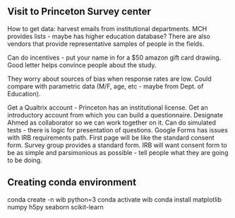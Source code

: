## Visit to Princeton Survey center

How to get data: harvest emails from institutional departments. MCH provides lists - maybe has higher education database? There are also vendors that provide representative samples of people in the fields.

Can do incentives - put your name in for a $50 amazon gift card drawing. Good letter helps convince people about the study.

They worry about sources of bias when response rates are low. Could compare with parametric data (M/F, age, etc - maybe from Dept. of Education).
  

Get a Qualtrix account - Princeton has an institutional license. Get an introductory account from which you can build a questionnaire. Designate Ahmed as collaborator so we can work together on it. Can do simulated tests - there is logic for presentation of questions. Google Forms has issues with IRB requirements path. First page will be like the standard consent form. Survey group provides a standard form. IRB will want consent form to be as simple and parsimonious as possible - tell people what they are going to be doing.


## Creating conda environment
conda create -n wib python=3
conda activate wib
conda install matplotlib numpy h5py seaborn scikit-learn